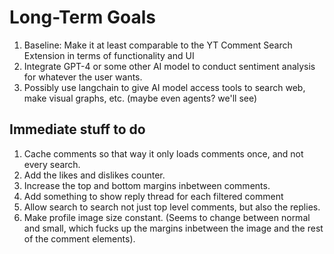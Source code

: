 # Long-Term Goals

1. Baseline: Make it at least comparable to the YT Comment Search Extension in terms of functionality and UI
2. Integrate GPT-4 or some other AI model to conduct sentiment analysis for whatever the user wants.
3. Possibly use langchain to give AI model access tools to search web, make visual graphs, etc. (maybe even agents? we'll see)

## Immediate stuff to do

1. Cache comments so that way it only loads comments once, and not every search.
2. Add the likes and dislikes counter.
3. Increase the top and bottom margins inbetween comments.
4. Add something to show reply thread for each filtered comment
5. Allow search to search not just top level comments, but also the replies.
6. Make profile image size constant. (Seems to change between normal and small, which fucks up the margins inbetween the image and the rest of the comment elements).
